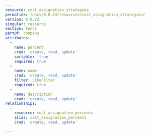 ```yaml
---
resource: cost_assignation_strategies
permalink: /docs/0.0.23/resources/cost_assignation_strategies/
version: 0.0.23
singular: resource
section: Funds
partOf: company
attributes:
  -
    name: percent
    crud: 'create, read, update'
    sortable: 'true'
    required: true
  -
    name: name
    crud: 'create, read, update'
    filter: LikeFilter
    required: true
  -
    name: description
    crud: 'create, read, update'
relationships:
  -
    resource: cost_assignation_percents
    alias: cost_assignation_percents
    crud: 'create, read, update'

---
```

